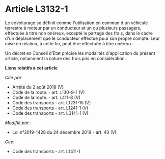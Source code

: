 # Article L3132-1

Le covoiturage se définit comme l'utilisation en commun d'un véhicule terrestre à moteur par un conducteur et un ou plusieurs
passagers, effectuée à titre non onéreux, excepté le partage des frais, dans le cadre d'un déplacement que le conducteur
effectue pour son propre compte. Leur mise en relation, à cette fin, peut être effectuée à titre onéreux.

Un décret en Conseil d'Etat précise les modalités d'application du présent article, notamment la nature des frais pris en
considération.

**Liens relatifs à cet article**

_Cité par_:

  - Arrêté du 2 août 2019 (V)
  - Code de la route. - art. L130-9-1 (V)
  - Code de la route. - art. L411-8 (V)
  - Code des transports - art. L1231-15 (V)
  - Code des transports - art. L1241-1 (V)
  - Code des transports - art. L3141-1 (V)

_Modifié par_:

  - Loi n°2019-1428 du 24 décembre 2019 - art. 40 (V)

_Cite_:

  - Code des transports - art. L1411-1
